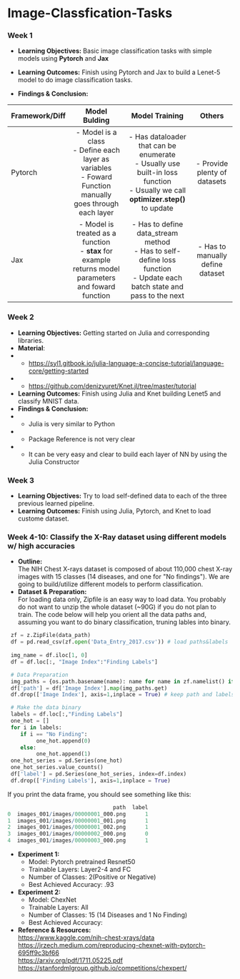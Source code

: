 # Image-Classfication-Tasks


### **Week 1**
- **Learning Objectives:** Basic image classification tasks with simple models using **Pytorch** and **Jax**
- **Learning Outcomes:** Finish using Pytorch and Jax to build a Lenet-5 model to do image classification tasks.

- **Findings & Conclusion:**

| Framework/Diff     | Model Bulding     | Model Training     | Others |
| ---------- | :-----------:  | :-----------: | :-----------: |
| Pytorch    | - Model is a class <br> - Define each layer as variables  <br> - Foward Function manually goes through each layer   | - Has dataloader that can be enumerate <br> - Usually use built-in loss function <br>  - Usually we call **optimizer.step()** to update   | - Provide plenty of datasets |
| Jax    | - Model is treated as a function <br> - **stax** for example returns model parameters and foward function     | - Has to define data_stream method <br>   - Has to self-define loss function <br> - Update each batch state and pass to the next   | - Has to manually define dataset |


### **Week 2**
- **Learning Objectives:** Getting started on Julia and corresponding libraries.
- **Material**: 
- - https://syl1.gitbook.io/julia-language-a-concise-tutorial/language-core/getting-started
- - https://github.com/denizyuret/Knet.jl/tree/master/tutorial
- **Learning Outcomes:** Finish using Julia and Knet building Lenet5 and classify MNIST data.
- **Findings & Conclusion:**
- - Julia is very similar to Python
- - Package Reference is not very clear
- - It can be very easy and clear to build each layer of NN by using the Julia Constructor

### **Week 3**
- **Learning Objectives:** Try to load self-defined data to each of the three previous learned pipeline.
- **Learning Outcomes:** Finish using Julia, Pytorch, and Knet to load custome dataset.

### **Week 4-10: Classify the X-Ray dataset using different models w/ high accuracies**
- **Outline:** 
<br />The NIH Chest X-rays dataset is composed of about 110,000 chest X-ray images with 15 classes (14 diseases, and one for "No findings"). We are going to build/utilize different models to perform classification.
- **Dataset & Preparation:**
<br />For loading data only, Zipfile is an easy way to load data. You probably do not want to unzip the whole dataset (~90G) if you do not plan to train.
The code below will help you orient all the data paths and, assuming you want to do binary classification, truning lables into binary.
```python
 zf = z.ZipFile(data_path) 
 df = pd.read_csv(zf.open('Data_Entry_2017.csv')) # load paths&labels
 
 img_name = df.iloc[1, 0]
 df = df.loc[:, "Image Index":"Finding Labels"]

 # Data Preparation
 img_paths = {os.path.basename(name): name for name in zf.namelist() if name.endswith('.png')}
 df['path'] = df['Image Index'].map(img_paths.get)
 df.drop(['Image Index'], axis=1,inplace = True) # keep path and labels only

 # Make the data binary
 labels = df.loc[:,"Finding Labels"]
 one_hot = []
 for i in labels:
    if i == "No Finding":
         one_hot.append(0)
    else:
         one_hot.append(1)
 one_hot_series = pd.Series(one_hot)
 one_hot_series.value_counts()
 df['label'] = pd.Series(one_hot_series, index=df.index)
 df.drop(['Finding Labels'], axis=1,inplace = True)
```
If you print the data frame, you should see something like this:
```r
                                 path  label
0  images_001/images/00000001_000.png      1
1  images_001/images/00000001_001.png      1
2  images_001/images/00000001_002.png      1
3  images_001/images/00000002_000.png      0
4  images_001/images/00000003_000.png      1
```
- **Experiment 1:**
  - Model: Pytorch pretrained Resnet50
  - Trainable Layers: Layer2-4 and FC
  - Number of Classes: 2(Positive or Negative)
  - Best Achieved Accuracy: .93
- **Experiment 2:**
  - Model: ChexNet
  - Trainable Layers: All
  - Number of Classes: 15 (14 Diseases and 1 No Finding)
  - Best Achieved Accuracy:
- **Reference & Resources:**
  <br /> https://www.kaggle.com/nih-chest-xrays/data 
  <br /> https://jrzech.medium.com/reproducing-chexnet-with-pytorch-695ff9c3bf66
  <br /> https://arxiv.org/pdf/1711.05225.pdf
  <br /> https://stanfordmlgroup.github.io/competitions/chexpert/
